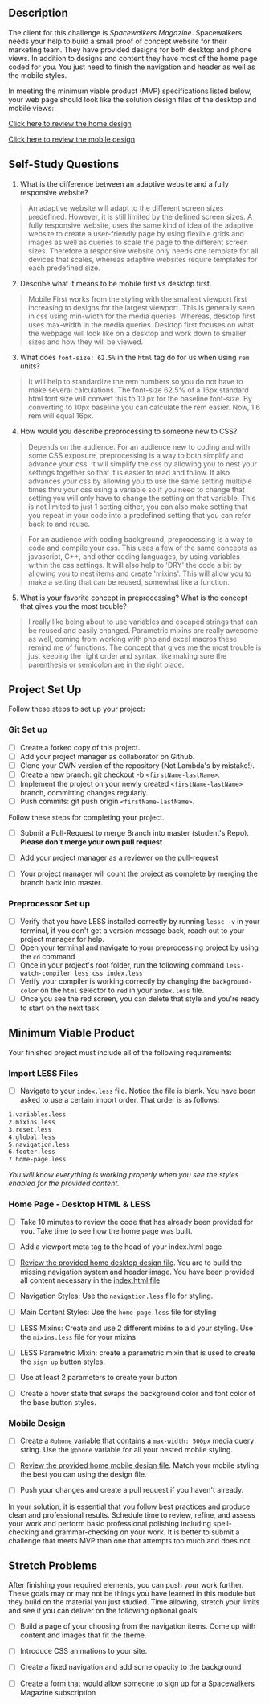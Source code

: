 ## Description

The client for this challenge is _Spacewalkers Magazine_. Spacewalkers needs your help to build a small proof of concept website for their marketing team. They have provided designs for both desktop and phone views. In addition to designs and content they have most of the home page coded for you. You just need to finish the navigation and header as well as the mobile styles.

In meeting the minimum viable product (MVP) specifications listed below, your web page should look like the solution design files of the desktop and mobile views:

[Click here to review the home design](design-files/home-desktop.png)

[Click here to review the mobile design](design-files/home-mobile.png)

## Self-Study Questions

1. What is the difference between an adaptive website and a fully responsive website?

> An adaptive website will adapt to the different screen sizes predefined. However, it is still limited by the defined screen sizes. A fully responsive website, uses the same kind of idea of the adaptive website to create a user-friendly page by using flexible grids and images as well as queries to scale the page to the different screen sizes. Therefore a responsive website only needs one template for all devices that scales, whereas adaptive websites require templates for each predefined size.

2. Describe what it means to be mobile first vs desktop first.

> Mobile First works from the styling with the smallest viewport first increasing to designs for the largest viewport. This is generally seen in css using min-width for the media queries. Whereas, desktop first uses max-width in the media queries. Desktop first focuses on what the webpage will look like on a desktop and work down to smaller sizes and how they will be viewed.

3. What does `font-size: 62.5%` in the `html` tag do for us when using `rem` units?

> It will help to standardize the rem numbers so you do not have to make several calculations. The font-size 62.5% of a 16px standard html font size will convert this to 10 px for the baseline font-size. By converting to 10px baseline you can calculate the rem easier. Now, 1.6 rem will equal 16px.

4. How would you describe preprocessing to someone new to CSS?

> Depends on the audience. 
> For an audience new to coding and with some CSS exposure, preprocessing is a way to both simplify and advance your css. It will simplify the css by allowing you to nest your settings together so that it is easier to read and follow. It also advances your css by allowing you to use the same setting multiple times thru your css using a variable so if you need to change that setting you will only have to change the setting on that variable. This is not limited to just 1 setting either, you can also make setting that you repeat in your code into a predefined setting that you can refer back to and reuse.

>For an audience with coding background, preprocessing is a way to code and compile your css. This uses a few of the same concepts as javascript, C++, and other coding languages, by using variables within the css settings. It will also help to 'DRY' the code a bit by allowing you to nest items and create 'mixins'. This will allow you to make a setting that can be reused, somewhat like a function.

5. What is your favorite concept in preprocessing? What is the concept that gives you the most trouble?

> I really like being about to use variables and escaped strings that can be reused and easily changed. Parametric mixins are really awesome as well, coming from working with php and excel macros these remind me of functions. The concept that gives me the most trouble is just keeping the right order and syntax, like making sure the parenthesis or semicolon are in the right place. 

## Project Set Up

Follow these steps to set up your project:

### Git Set up

- [ ] Create a forked copy of this project.
- [ ] Add your project manager as collaborator on Github.
- [ ] Clone your OWN version of the repository (Not Lambda's by mistake!).
- [ ] Create a new branch: git checkout -b `<firstName-lastName>`.
- [ ] Implement the project on your newly created `<firstName-lastName>` branch, committing changes regularly.
- [ ] Push commits: git push origin `<firstName-lastName>`.
 
Follow these steps for completing your project.

- [ ] Submit a Pull-Request to merge <firstName-lastName> Branch into master (student's  Repo). **Please don't merge your own pull request**
- [ ] Add your project manager as a reviewer on the pull-request
- [ ] Your project manager will count the project as complete by merging the branch back into master.
 

### Preprocessor Set up

* [ ] Verify that you have LESS installed correctly by running `lessc -v` in your terminal, if you don't get a version message back, reach out to your project manager for help.
* [ ] Open your terminal and navigate to your preprocessing project by using the `cd` command
* [ ] Once in your project's root folder, run the following command `less-watch-compiler less css index.less`
* [ ] Verify your compiler is working correctly by changing the `background-color` on the `html` selector to `red` in your `index.less` file.
* [ ] Once you see the red screen, you can delete that style and you're ready to start on the next task

## Minimum Viable Product

Your finished project must include all of the following requirements:

### Import LESS Files

* [ ] Navigate to your `index.less` file. Notice the file is blank. You have been asked to use a certain import order. That order is as follows:

```markdown
1.variables.less
2.mixins.less
3.reset.less
4.global.less
5.navigation.less
6.footer.less
7.home-page.less
```

_You will know everything is working properly when you see the styles enabled for the provided content._  

### Home Page - Desktop HTML & LESS

* [ ] Take 10 minutes to review the code that has already been provided for you. Take time to see how the home page was built.

* [ ] Add a viewport meta tag to the head of your index.html page

* [ ] [Review the provided home desktop design file](design-files/home-desktop.png). You are to build the missing navigation system and header image. You have been provided all content necessary in the [index.html file](index.html)

* [ ] Navigation Styles: Use the `navigation.less` file for styling.

* [ ] Main Content Styles: Use the `home-page.less` file for styling

* [ ] LESS Mixins: Create and use 2 different mixins to aid your styling. Use the `mixins.less` file for your mixins

* [ ] LESS Parametric Mixin: create a parametric mixin that is used to create the `sign up` button styles.

* [ ]  Use at least 2 parameters to create your button

* [ ] Create a hover state that swaps the background color and font color of the base button styles.

### Mobile Design

* [ ] Create a `@phone` variable that contains a `max-width: 500px` media query string. Use the `@phone` variable for all your nested mobile styling.

* [ ] [Review the provided home mobile design file](design-files/home-mobile.png). Match your mobile styling the best you can using the design file.

* [ ] Push your changes and create a pull request if you haven't already.

In your solution, it is essential that you follow best practices and produce clean and professional results. Schedule time to review, refine, and assess your work and perform basic professional polishing including spell-checking and grammar-checking on your work. It is better to submit a challenge that meets MVP than one that attempts too much and does not.

## Stretch Problems

After finishing your required elements, you can push your work further. These goals may or may not be things you have learned in this module but they build on the material you just studied. Time allowing, stretch your limits and see if you can deliver on the following optional goals:

* [ ] Build a page of your choosing from the navigation items. Come up with content and images that fit the theme.

* [ ] Introduce CSS animations to your site.

* [ ] Create a fixed navigation and add some opacity to the background

* [ ] Create a form that would allow someone to sign up for a Spacewalkers Magazine subscription